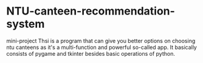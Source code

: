 # NTU-canteen-recommendation-system
mini-project
Thsi is a program that can give you better options on choosing ntu canteens as it's a multi-function and powerful so-called app. It basically consists of pygame and tkinter besides basic operations of python. 
